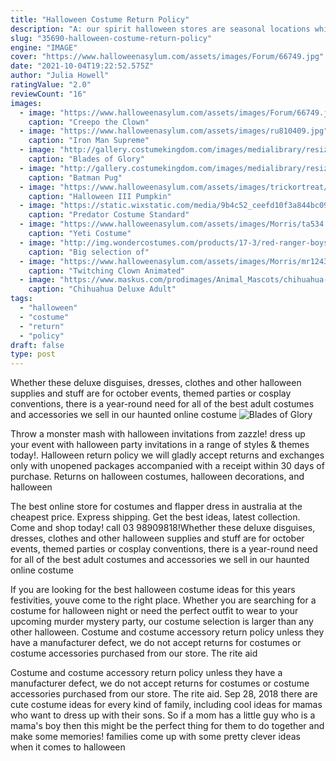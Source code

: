 ```yaml
---
title: "Halloween Costume Return Policy"
description: "A: our spirit halloween stores are seasonal locations which are usually open from the end of august to the beginning of november. You have until october 22nd, 2021 to make any returns and from"
slug: "35690-halloween-costume-return-policy"
engine: "IMAGE"
cover: "https://www.halloweenasylum.com/assets/images/Forum/66749.jpg"
date: "2021-10-04T19:22:52.575Z"
author: "Julia Howell"
ratingValue: "2.0"
reviewCount: "16"
images:
  - image: "https://www.halloweenasylum.com/assets/images/Forum/66749.jpg"
    caption: "Creepo the Clown"
  - image: "https://www.halloweenasylum.com/assets/images/ru810409.jpg"
    caption: "Iron Man Supreme"
  - image: "http://gallery.costumekingdom.com/images/medialibrary/resizelarge/halloween_063_486w.jpg"
    caption: "Blades of Glory"
  - image: "http://gallery.costumekingdom.com/images/medialibrary/resizelarge/Picture_010_486w.jpg"
    caption: "Batman Pug"
  - image: "https://www.halloweenasylum.com/assets/images/trickortreat/jmus108.jpg"
    caption: "Halloween III Pumpkin"
  - image: "https://static.wixstatic.com/media/9b4c52_ceefd10f3a844bc09d4f50f7ebd02117~mv2_d_1350_1800_s_2.jpg/v1/fill/w_498,h_665,al_c,q_85,usm_0.66_1.00_0.01/9b4c52_ceefd10f3a844bc09d4f50f7ebd02117~mv2_d_1350_1800_s_2.jpg"
    caption: "Predator Costume Standard"
  - image: "https://www.halloweenasylum.com/assets/images/Morris/ta534.jpg"
    caption: "Yeti Costume"
  - image: "http://img.wondercostumes.com/products/17-3/red-ranger-boys-muscle-costume.jpg"
    caption: "Big selection of"
  - image: "https://www.halloweenasylum.com/assets/images/Morris/mr124395.jpg"
    caption: "Twitching Clown Animated"
  - image: "https://www.maskus.com/prodimages/Animal_Mascots/chihuahua-dog-mascot-T0086-l.jpg"
    caption: "Chihuahua Deluxe Adult"
tags:
  - "halloween"
  - "costume"
  - "return"
  - "policy"
draft: false
type: post
---
```


Whether these deluxe disguises, dresses, clothes and other halloween supplies and stuff are for october events, themed parties or cosplay conventions, there is a year-round need for all of the best adult costumes and accessories we sell in our haunted online costume
![Blades of Glory](http://gallery.costumekingdom.com/images/medialibrary/resizelarge/halloween_063_486w.jpg "Blades of Glory")

Throw a monster mash with halloween invitations from zazzle! dress up your event with halloween party invitations in a range of styles &amp; themes today!. Halloween return policy we will gladly accept returns and exchanges only with unopened packages accompanied with a receipt within 30 days of purchase. Returns on halloween costumes, halloween decorations, and halloween
<!--inArticleAds-->

<!--galleryOne-->

The best online store for costumes and flapper dress in australia at the cheapest price. Express shipping. Get the best ideas, latest collection. Come and shop today! call 03 98909818!Whether these deluxe disguises, dresses, clothes and other halloween supplies and stuff are for october events, themed parties or cosplay conventions, there is a year-round need for all of the best adult costumes and accessories we sell in our haunted online costume
<!--inArticleAds-->

<!--galleryTwo-->

If you are looking for the best halloween costume ideas for this years festivities, youve come to the right place. Whether you are searching for a costume for halloween night or need the perfect outfit to wear to your upcoming murder mystery party, our costume selection is larger than any other halloween. Costume and costume accessory return policy unless they have a manufacturer defect, we do not accept returns for costumes or costume accessories purchased from our store. The rite aid
<!--galleryThree-->

Costume and costume accessory return policy unless they have a manufacturer defect, we do not accept returns for costumes or costume accessories purchased from our store. The rite aid. Sep 28, 2018 there are cute costume ideas for every kind of family, including cool ideas for mamas who want to dress up with their sons. So if a mom has a little guy who is a mama's boy then this might be the perfect thing for them to do together and make some memories! families come up with some pretty clever ideas when it comes to halloween